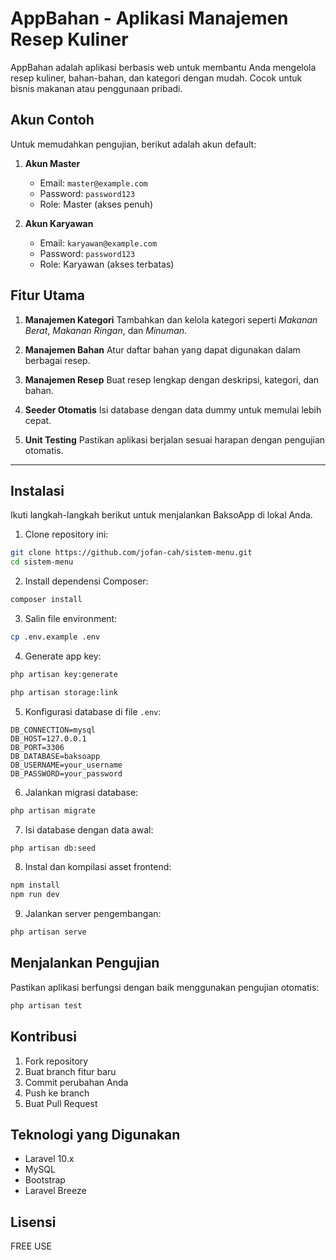 # AppBahan - Aplikasi Manajemen Resep Kuliner

AppBahan adalah aplikasi berbasis web untuk membantu Anda mengelola resep kuliner, bahan-bahan, dan kategori dengan mudah. Cocok untuk bisnis makanan atau penggunaan pribadi.


## Akun Contoh
Untuk memudahkan pengujian, berikut adalah akun default:

1. **Akun Master**
   - Email: `master@example.com`
   - Password: `password123`
   - Role: Master (akses penuh)

2. **Akun Karyawan**
   - Email: `karyawan@example.com`
   - Password: `password123`
   - Role: Karyawan (akses terbatas)

## Fitur Utama

1. **Manajemen Kategori**
   Tambahkan dan kelola kategori seperti *Makanan Berat*, *Makanan Ringan*, dan *Minuman*.

2. **Manajemen Bahan**
   Atur daftar bahan yang dapat digunakan dalam berbagai resep.

3. **Manajemen Resep**
   Buat resep lengkap dengan deskripsi, kategori, dan bahan.

4. **Seeder Otomatis**
   Isi database dengan data dummy untuk memulai lebih cepat.

5. **Unit Testing**
   Pastikan aplikasi berjalan sesuai harapan dengan pengujian otomatis.

---

## Instalasi

Ikuti langkah-langkah berikut untuk menjalankan BaksoApp di lokal Anda.

1. Clone repository ini:
```bash
git clone https://github.com/jofan-cah/sistem-menu.git
cd sistem-menu
```

2. Install dependensi Composer:
```bash
composer install
```

3. Salin file environment:
```bash
cp .env.example .env
```

4. Generate app key:
```bash
php artisan key:generate
```

```bash
php artisan storage:link
```

5. Konfigurasi database di file `.env`:
```
DB_CONNECTION=mysql
DB_HOST=127.0.0.1
DB_PORT=3306
DB_DATABASE=baksoapp
DB_USERNAME=your_username
DB_PASSWORD=your_password
```

6. Jalankan migrasi database:
```bash
php artisan migrate
```

7. Isi database dengan data awal:
```bash
php artisan db:seed
```

8. Instal dan kompilasi asset frontend:
```bash
npm install
npm run dev
```

9. Jalankan server pengembangan:
```bash
php artisan serve
```

## Menjalankan Pengujian

Pastikan aplikasi berfungsi dengan baik menggunakan pengujian otomatis:
```bash
php artisan test
```

## Kontribusi

1. Fork repository
2. Buat branch fitur baru
3. Commit perubahan Anda
4. Push ke branch
5. Buat Pull Request

## Teknologi yang Digunakan

- Laravel 10.x
- MySQL
- Bootstrap
- Laravel Breeze

## Lisensi

FREE USE